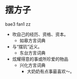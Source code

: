 # 摆方子
bae3 fan1 zz
+ 吹自己的经历、资格、资本。
  * 如皋方言词典
+ 与“摆玑”近义。
  * 东台方言词典
+ 炫耀得意的事或所珍爱的物品
  * 兴化方言词典
    - 大奶奶有点事最喜欢～。
